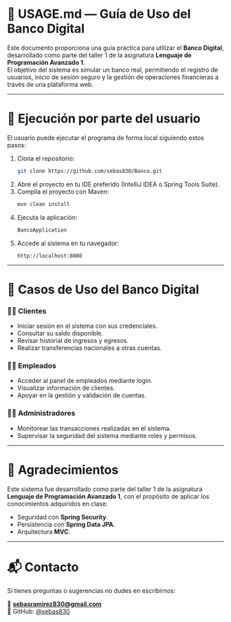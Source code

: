 <!-- Descripción del proyecto, cómo ejecutarlo USAGE.md--> 
# 📄 USAGE.md — Guía de Uso del Banco Digital

Este documento proporciona una guía práctica para utilizar el **Banco Digital**, desarrollado como parte del taller 1 de la asignatura **Lenguaje de Programación Avanzado 1**.  
El objetivo del sistema es simular un banco real, permitiendo el registro de usuarios, inicio de sesión seguro y la gestión de operaciones financieras a través de una plataforma web.

---

# 👥 Ejecución por parte del usuario

El usuario puede ejecutar el programa de forma local siguiendo estos pasos:

1. Clona el repositorio:
   ```bash
   git clone https://github.com/sebas830/Banco.git
   ```
2. Abre el proyecto en tu IDE preferido (IntelliJ IDEA o Spring Tools Suite).
3. Compila el proyecto con Maven:
   ```bash
   mvn clean install
   ```
4. Ejecuta la aplicación:
   ```bash
   BancoApplication
   ```
5. Accede al sistema en tu navegador:
   ```
   http://localhost:8080
   ```

---

# 📘 Casos de Uso del Banco Digital

### 🧍‍♀️ Clientes
- Iniciar sesión en el sistema con sus credenciales.
- Consultar su saldo disponible.
- Revisar historial de ingresos y egresos.
- Realizar transferencias nacionales a otras cuentas.

### 🧑‍💼 Empleados
- Acceder al panel de empleados mediante login.
- Visualizar información de clientes.
- Apoyar en la gestión y validación de cuentas.

### 👨‍💻 Administradores
- Monitorear las transacciones realizadas en el sistema.
- Supervisar la seguridad del sistema mediante roles y permisos.

---

# 🙌 Agradecimientos

Este sistema fue desarrollado como parte del taller 1 de la asignatura **Lenguaje de Programación Avanzado 1**, con el propósito de aplicar los conocimientos adquiridos en clase:
- Seguridad con **Spring Security**.
- Persistencia con **Spring Data JPA**.
- Arquitectura **MVC**.

---

# 📬 Contacto

Si tienes preguntas o sugerencias no dudes en escribirnos:

📧 **sebasramirez830@gmail.com**  
🐙 GitHub: [@sebas830](https://github.com/sebas830)
